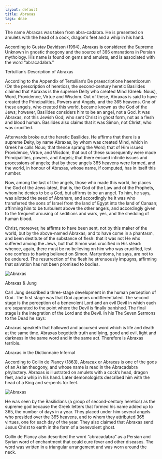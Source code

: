 ```yaml
---
layout: default
title: Abraxas
tags: dnae
---
```



The name Abraxas was taken from abra-cadabra. He is presented on amulets with the head of a cock, dragon’s feet and a whip in his hand.

According to Gustav Davidson (1994), Abraxas is considered the Supreme Unknown in gnostic theogony and the source of 365 emanations in Persian mythology. His name is found on gems and amulets, and is associated with the word “abracadabra.”

Tertullian’s Description of Abraxas

According to the Appendix of Tertullian’s De praescriptione haereticorum (On the prescription of heretics), the second-century heretic Basilides claimed that Abraxas is the supreme Deity who created Mind (Greek: Nous), Word, Providence, Virtue and Wisdom. Out of these, Abraxas is said to have created the Principalities, Powers and Angels, and the 365 heavens. One of these angels, who created this world, became known as the God of the Jews; however, Basilides considers him to be an angel, not a God. It was Abraxas, not this Jewish God, who sent Christ in ghost form, not as a flesh and blood human. Basilides also claims that it was Simon, not Christ, who was crucified.

Afterwards broke out the heretic Basilides. He affirms that there is a supreme Deity, by name Abraxas, by whom was created Mind, which in Greek he calls Nous; that thence sprang the Word; that of Him issued Providence, Virtue, and Wisdom; that out of these subsequently were made Principalities, powers, and Angels; that there ensued infinite issues and processions of angels; that by these angels 365 heavens were formed, and the world, in honour of Abraxas, whose name, if computed, has in itself this number.

Now, among the last of the angels, those who made this world, he places the God of the Jews latest, that is, the God of the Law and of the Prophets, whom he denies to be a God, but affirms to be an angel. To him, he says, was allotted the seed of Abraham, and accordingly he it was who transferred the sons of Israel from the land of Egypt into the land of Canaan; affirming him to be turbulent above the other angels, and accordingly given to the frequent arousing of seditions and wars, yes, and the shedding of human blood.

Christ, moreover, he affirms to have been sent, not by this maker of the world, but by the above-named Abraxas; and to have come in a phantasm, and been destitute of the substance of flesh: that it was not He who suffered among the Jews, but that Simon was crucified in His stead: whence, again, there must be no believing on him who was crucified, lest one confess to having believed on Simon. Martyrdoms, he says, are not to be endured. The resurrection of the flesh he strenuously impugns, affirming that salvation has not been promised to bodies.


![Abraxas](https://dmrzwrup6rn0o.cloudfront.net/wp-content/uploads/2003/03/abraxas.png) 

Abraxas & Jung

Carl Jung described a three-stage development in the human perception of God. The first stage was that God appears undifferentiated. The second stage is the perception of a benevolent Lord and an evil Devil in which each are separated to the point where the Devil is finally banished. The final stage is the integration of the Lord and the Devil. In his The Seven Sermons to the Dead he says:

Abraxas speaketh that hallowed and accursed word which is life and death at the same time. Abraxas begetteth truth and lying, good and evil, light and darkness in the same word and in the same act. Therefore is Abraxas terrible.

Abraxas in the Dictionnaire Infernal

According to Collin de Plancy (1863), Abracax or Abraxas is one of the gods of an Asian theogony, and whose name is read in the Abracadabra phylactery. Abraxas is illustrated on amulets with a cock’s head, dragon feet, and a whip in his hand. Later demonologists described him with the head of a King and serpents for feet.

![Abraxas](https://dmrzwrup6rn0o.cloudfront.net/wp-content/uploads/2003/03/abracadabra.png) 

He was seen by the Basilidians (a group of second-century heretics) as the supreme god because the Greek letters that formed his name added up to 365, the number of days in a year. They placed under him several angels who presided over the 365 heavens, and to whom they attributed 365 virtues, one for each day of the year. They also claimed that Abraxas send Jesus Christ to earth in the form of a benevolent ghost.

Collin de Plancy also described the word “abracadabra” as a Persian and Syrian word of enchantment that could cure fever and other diseases. The word was written in a triangular arrangement and was worn around the neck.

